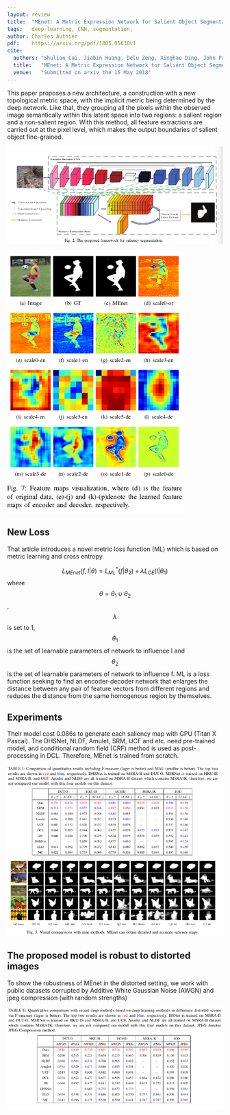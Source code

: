 ```yaml
---
layout: review
title:  "MEnet: A Metric Expression Network for Salient Object Segmentation"
tags:   deep-learning, CNN, segmentation,
author: Charles Authier
pdf:    https://arxiv.org/pdf/1805.05638v1
cite:
  authors: "Shulian Cai, Jiabin Huang, Delu Zeng, Xinghao Ding, John Paisley"
  title:   "MEnet: A Metric Expression Network for Salient Object Segmentation"
  venue:   "Submitted on arxiv the 15 May 2018"
---
```



This paper proposes a new architecture, a construction with a new topological metric space, with the implicit metric being determined by the deep network. Like that, they grouping all the pixels within the observed image semantically within this latent space into two regions: a salient region and a non-salient region. With this method, all feature extractions are carried out at the pixel level, which makes the output boundaries of salient object fine-grained.

![](/article/images/MEnet/MEnet_schema.png)

![](/article/images/MEnet/MEnet_fm.png)

## New Loss
That article introduces a novel metric loss function (ML) which is based on metric learning and cross entropy.

$$L_{MEnet}(f,l|\theta)=L^{*}_{ML}(f|\theta_{2})+\lambda L_{CE}(l|\theta_{1}) $$ where $$\theta = \theta_{1}\cup\theta_{2} $$, $$\lambda $$ is set to 1, $$\theta_{1}$$ is the set of learnable parameters of network to influence l and $$\theta_{2}$$ is the set of learnable parameters of network to influence f.
ML is a loss function seeking to find an encoder-decoder network that enlarges the distance between any pair of feature vectors from different regions and reduces the distance from the same homogenous region by themselves.

## Experiments
Their model cost 0.086s to generate each saliency map with GPU (Titan X Pascal).
The DHSNet, NLDF, Amulet, SRM, UCF and etc. need pre-trained model, and conditional random field (CRF) method is used as post-processing in DCL. Therefore, MEnet is trained from scratch.

![](/article/images/MEnet/MEnet_result.png)

## The proposed model is robust to distorted images
To show the robustness of MEnet in the distorted setting, we work with public datasets corrupted by Additive White Gaussian Noise (AWGN) and jpeg compression (with random strengths)

![](/article/images/MEnet/MEnet_noise.png)
